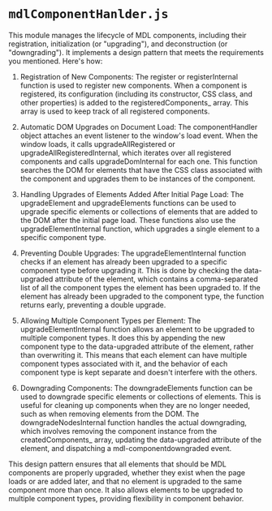 # `mdlComponentHanlder.js`

This module manages the lifecycle of MDL components, including their registration, initialization (or "upgrading"), and deconstruction (or "downgrading"). It implements a design pattern that meets the requirements you mentioned. Here's how:

1. Registration of New Components: The register or registerInternal function is used to register new components. When a component is registered, its configuration (including its constructor, CSS class, and other properties) is added to the registeredComponents_ array. This array is used to keep track of all registered components.

2. Automatic DOM Upgrades on Document Load: The componentHandler object attaches an event listener to the window's load event. When the window loads, it calls upgradeAllRegistered or upgradeAllRegisteredInternal, which iterates over all registered components and calls upgradeDomInternal for each one. This function searches the DOM for elements that have the CSS class associated with the component and upgrades them to be instances of the component.

3. Handling Upgrades of Elements Added After Initial Page Load: The upgradeElement and upgradeElements functions can be used to upgrade specific elements or collections of elements that are added to the DOM after the initial page load. These functions also use the upgradeElementInternal function, which upgrades a single element to a specific component type.

4. Preventing Double Upgrades: The upgradeElementInternal function checks if an element has already been upgraded to a specific component type before upgrading it. This is done by checking the data-upgraded attribute of the element, which contains a comma-separated list of all the component types the element has been upgraded to. If the element has already been upgraded to the component type, the function returns early, preventing a double upgrade.

5. Allowing Multiple Component Types per Element: The upgradeElementInternal function allows an element to be upgraded to multiple component types. It does this by appending the new component type to the data-upgraded attribute of the element, rather than overwriting it. This means that each element can have multiple component types associated with it, and the behavior of each component type is kept separate and doesn't interfere with the others.

6. Downgrading Components: The downgradeElements function can be used to downgrade specific elements or collections of elements. This is useful for cleaning up components when they are no longer needed, such as when removing elements from the DOM. The downgradeNodesInternal function handles the actual downgrading, which involves removing the component instance from the createdComponents_ array, updating the data-upgraded attribute of the element, and dispatching a mdl-componentdowngraded event.

This design pattern ensures that all elements that should be MDL components are properly upgraded, whether they exist when the page loads or are added later, and that no element is upgraded to the same component more than once. It also allows elements to be upgraded to multiple component types, providing flexibility in component behavior.
